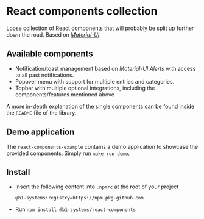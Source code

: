 # React components collection

Loose collection of React components that will probably be split up further down the
road. Based on [_Material-UI_](https://material-ui.com).

## Available components

- Notification/toast management based on _Material-UI Alerts_ with access to all past
  notifications.
- Popover menu with support for multiple entries and categories.
- Topbar with multiple optional integrations, including the components/features
  mentioned above

A more in-depth explanation of the single components can be found inside the `README`
file of the library.

## Demo application

The `react-components-example` contains a demo application to showcase the provided
components. Simply run `make run-demo`.

## Install

- Insert the following content into `.npmrc` at the root of your project
  ```
  @b1-systems:registry=https://npm.pkg.github.com
  ```
- Run `npm install @b1-systems/react-components`
